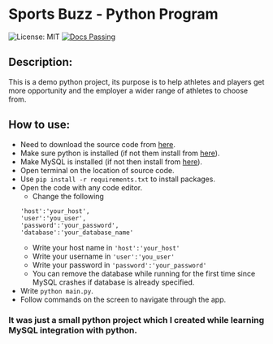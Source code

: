 # Sports Buzz - Python Program
![License: MIT](https://img.shields.io/badge/License-MIT-yellow.svg)
[![Docs Passing](https://img.shields.io/badge/Docs-Passing-brightgreen.svg)](https://github.com/SpoiledUnknown/Sports-Buzz)


## Description:
  This is a demo python project, its purpose is to help athletes and players get more opportunity and the employer a wider range of athletes to choose from.

## How to use:
 - Need to download the source code from [here](https://github.com/SpoiledUnknown/Sports-Buzz/releases/tag/v1.0.0).
 - Make sure python is installed (if not them install from [here](https://www.python.org/downloads/)).
 - Make MySQL is installed (if not then install from [here](https://dev.mysql.com/downloads/mysql/)).
 - Open terminal on the location of source code.
 - Use `pip install -r requirements.txt` to install packages.
 - Open the code with any code editor.
   - Change the following  
    ```
    'host':'your_host',  
    'user':'you_user',  
    'password':'your_password',  
    'database':'your_database_name'
    ```
    - Write your host name in `'host':'your_host'`
    - Write your username in `'user':'you_user'`
    - Write your password in `'password':'your_password'`
    - You can remove the database while running for the first time since MySQL crashes if database is already specified.
 - Write `python main.py`.
 - Follow commands on the screen to navigate through the app.
  
### It was just a small python project which I created while learning MySQL integration with python.



 